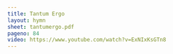 ```yaml
---
title: Tantum Ergo
layout: hymn
sheet: tantumergo.pdf
pageno: 84
video: https://www.youtube.com/watch?v=ExNIxKsGTn8
---
```


